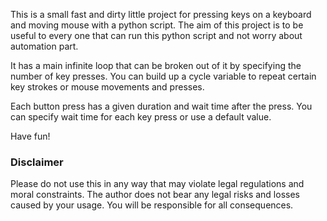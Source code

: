 This is a small fast and dirty little project for pressing keys on a keyboard and moving mouse with a python script. The aim of this project is to be useful to every one that can run this python script and not worry about automation part. 

It has a main infinite loop that can be broken out of it by specifying the number of key presses. You can build up a cycle variable to repeat certain key strokes or mouse movements and presses.

Each button press has a given duration and wait time after the press. You can specify wait time for each key press or use a default value.

Have fun!

### Disclaimer

Please do not use this in any way that may violate legal regulations and moral constraints. The author does not bear any legal risks and losses caused by your usage. You will be responsible for all consequences.
